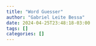 ```yaml
---
title: "Word Guesser"
author: "Gabriel Leite Bessa"
date: 2024-04-25T23:48:18-03:00
tags: []
categories: []
---
```



